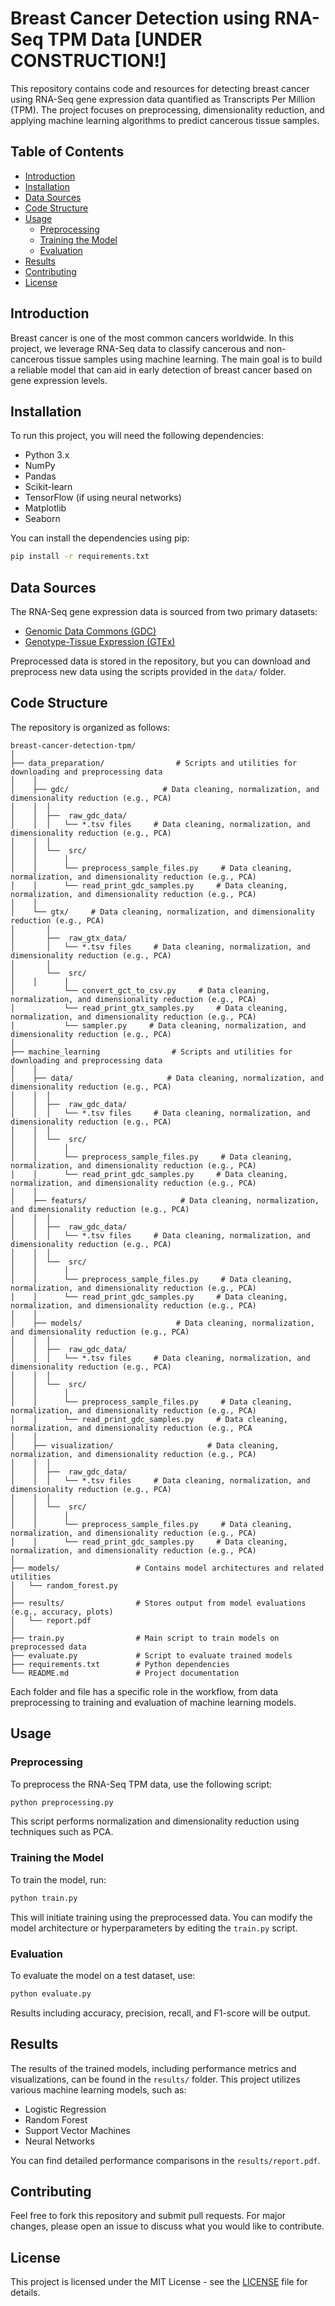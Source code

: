 
# Breast Cancer Detection using RNA-Seq TPM Data [UNDER CONSTRUCTION!]

This repository contains code and resources for detecting breast cancer using RNA-Seq gene expression data quantified as Transcripts Per Million (TPM). The project focuses on preprocessing, dimensionality reduction, and applying machine learning algorithms to predict cancerous tissue samples.

## Table of Contents
- [Introduction](#introduction)
- [Installation](#installation)
- [Data Sources](#data-sources)
- [Code Structure](#code-structure)
- [Usage](#usage)
  - [Preprocessing](#preprocessing)
  - [Training the Model](#training-the-model)
  - [Evaluation](#evaluation)
- [Results](#results)
- [Contributing](#contributing)
- [License](#license)

## Introduction

Breast cancer is one of the most common cancers worldwide. In this project, we leverage RNA-Seq data to classify cancerous and non-cancerous tissue samples using machine learning. The main goal is to build a reliable model that can aid in early detection of breast cancer based on gene expression levels.

## Installation

To run this project, you will need the following dependencies:

- Python 3.x
- NumPy
- Pandas
- Scikit-learn
- TensorFlow (if using neural networks)
- Matplotlib
- Seaborn

You can install the dependencies using pip:

```bash
pip install -r requirements.txt
```

## Data Sources

The RNA-Seq gene expression data is sourced from two primary datasets:
- [Genomic Data Commons (GDC)](https://gdc.cancer.gov/)
- [Genotype-Tissue Expression (GTEx)](https://gtexportal.org/)

Preprocessed data is stored in the repository, but you can download and preprocess new data using the scripts provided in the `data/` folder.

## Code Structure

The repository is organized as follows:

```
breast-cancer-detection-tpm/
│
├── data_preparation/                # Scripts and utilities for downloading and preprocessing data
│    │
│    ├── gdc/                     # Data cleaning, normalization, and dimensionality reduction (e.g., PCA)
│    │  │
│    │  ├──  raw_gdc_data/
│    │  │   └── *.tsv files     # Data cleaning, normalization, and dimensionality reduction (e.g., PCA)
│    │  │
│    │  └──  src/
│    │      │
│    │      └── preprocess_sample_files.py     # Data cleaning, normalization, and dimensionality reduction (e.g., PCA)
│    │      └── read_print_gdc_samples.py     # Data cleaning, normalization, and dimensionality reduction (e.g., PCA)
│    │
│    └── gtx/     # Data cleaning, normalization, and dimensionality reduction (e.g., PCA)
│       │
│       ├──  raw_gtx_data/
│       │   └── *.tsv files     # Data cleaning, normalization, and dimensionality reduction (e.g., PCA)
│       │
│       └──  src/
│    │      │
│           └── convert_gct_to_csv.py     # Data cleaning, normalization, and dimensionality reduction (e.g., PCA)
│           └── read_print_gtx_samples.py     # Data cleaning, normalization, and dimensionality reduction (e.g., PCA)
│           └── sampler.py     # Data cleaning, normalization, and dimensionality reduction (e.g., PCA)
│
├── machine_learning                # Scripts and utilities for downloading and preprocessing data
│    │
│    ├── data/                     # Data cleaning, normalization, and dimensionality reduction (e.g., PCA)
│    │  │
│    │  ├──  raw_gdc_data/
│    │  │   └── *.tsv files     # Data cleaning, normalization, and dimensionality reduction (e.g., PCA)
│    │  │
│    │  └──  src/
│    │      │
│    │      └── preprocess_sample_files.py     # Data cleaning, normalization, and dimensionality reduction (e.g., PCA)
│    │      └── read_print_gdc_samples.py     # Data cleaning, normalization, and dimensionality reduction (e.g., PCA)
│    │
│    ├── featurs/                     # Data cleaning, normalization, and dimensionality reduction (e.g., PCA)
│    │  │
│    │  ├──  raw_gdc_data/
│    │  │   └── *.tsv files     # Data cleaning, normalization, and dimensionality reduction (e.g., PCA)
│    │  │
│    │  └──  src/
│    │      │
│    │      └── preprocess_sample_files.py     # Data cleaning, normalization, and dimensionality reduction (e.g., PCA)
│    │      └── read_print_gdc_samples.py     # Data cleaning, normalization, and dimensionality reduction (e.g., PCA)
│    │
│    ├── models/                     # Data cleaning, normalization, and dimensionality reduction (e.g., PCA)
│    │  │
│    │  ├──  raw_gdc_data/
│    │  │   └── *.tsv files     # Data cleaning, normalization, and dimensionality reduction (e.g., PCA)
│    │  │
│    │  └──  src/
│    │      │
│    │      └── preprocess_sample_files.py     # Data cleaning, normalization, and dimensionality reduction (e.g., PCA)
│    │      └── read_print_gdc_samples.py     # Data cleaning, normalization, and dimensionality reduction (e.g., PCA
│    │
│    ├── visualization/                     # Data cleaning, normalization, and dimensionality reduction (e.g., PCA)
│    │  │
│    │  ├──  raw_gdc_data/
│    │  │   └── *.tsv files     # Data cleaning, normalization, and dimensionality reduction (e.g., PCA)
│    │  │
│    │  └──  src/
│    │      │
│    │      └── preprocess_sample_files.py     # Data cleaning, normalization, and dimensionality reduction (e.g., PCA)
│    │      └── read_print_gdc_samples.py     # Data cleaning, normalization, and dimensionality reduction (e.g., PCA)
│
├── models/                 # Contains model architectures and related utilities
│   └── random_forest.py
│
├── results/                # Stores output from model evaluations (e.g., accuracy, plots)
│   └── report.pdf
│
├── train.py                # Main script to train models on preprocessed data
├── evaluate.py             # Script to evaluate trained models
├── requirements.txt        # Python dependencies
└── README.md               # Project documentation
```

Each folder and file has a specific role in the workflow, from data preprocessing to training and evaluation of machine learning models.

## Usage

### Preprocessing

To preprocess the RNA-Seq TPM data, use the following script:

```bash
python preprocessing.py
```

This script performs normalization and dimensionality reduction using techniques such as PCA.

### Training the Model

To train the model, run:

```bash
python train.py
```

This will initiate training using the preprocessed data. You can modify the model architecture or hyperparameters by editing the `train.py` script.

### Evaluation

To evaluate the model on a test dataset, use:

```bash
python evaluate.py
```

Results including accuracy, precision, recall, and F1-score will be output.

## Results

The results of the trained models, including performance metrics and visualizations, can be found in the `results/` folder. This project utilizes various machine learning models, such as:

- Logistic Regression
- Random Forest
- Support Vector Machines
- Neural Networks

You can find detailed performance comparisons in the `results/report.pdf`.

## Contributing

Feel free to fork this repository and submit pull requests. For major changes, please open an issue to discuss what you would like to contribute.

## License

This project is licensed under the MIT License - see the [LICENSE](LICENSE) file for details.
